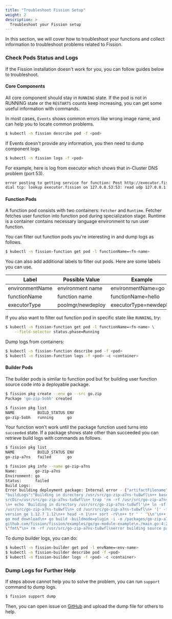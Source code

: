 ```yaml
---
title: "Troubleshoot Fission Setup"
weight: 2
description: >
  Troubleshoot your Fission setup 
---
```


In this section, we will cover how to troubleshoot your functions and collect information to troubleshoot problems related to Fission.

### Check Pods Status and Logs

If the Fission installation doesn't work for you, you can follow guides below to troubleshoot.

#### Core Components

All core component should stay in `RUNNING` state.
If the pod is not in RUNNING state or the `RESTARTS` counts keep increasing, you can get some useful information with commands.

In most cases, `Events` shows common errors like wrong image name, and can help you to locate common problems.

```bash
$ kubectl -n fission describe pod -f <pod>
```

If Events doesn't provide any information, you then need to dump component logs

```bash
$ kubectl -n fission logs -f <pod>
```

For example, here is log from executor which shows that in-Cluster DNS problem (port 53).

```bash
error posting to getting service for function: Post http://executor.fission/v2/getServiceForFunction:
dial tcp: lookup executor.fission on 127.0.0.53:53: read udp 127.0.0.1:59676->127.0.0.53:53: read: connection refused
```

#### Function Pods

A function pod consists with two containers: `Fetcher` and `Runtime`.
Fetcher fetches user function into function pod during specialization stage.
Runtime is a container contains necessary language environment to run user function.

You can filter out function pods you're interesting in and dump logs as follows.

```bash
$ kubectl -n fission-function get pod -l functionName=<fn-name>
```

You can also add additional labels to filter out pods.
Here are some labels you can use.

| Label           | Possible Value    | Example                |
|-----------------|-------------------|------------------------|
| environmentName | environment name  | environmentName=go     |
| functionName    | function name     | functionName=hello     |
| executorType    | poolmgr/newdeploy | executorType=newdeploy |

If you also want to filter out function pod in specific state like `RUNNING`, try:

```bash
$ kubectl -n fission-function get pod -l functionName=<fn-name> \
    --field-selector status.phase=Running
```

Dump logs from containers:

```bash
$ kubectl -n fission-function describe pod -f <pod>
$ kubectl -n fission-function logs -f <pod> -c <container>
```

#### Builder Pods

The builder pods is similar to function pod but for building user function source code into a deployable package.

```bash
$ fission pkg create --env go --src go.zip
Package 'go-zip-5obh' created

$ fission pkg list
NAME          BUILD_STATUS ENV
go-zip-5obh   running      go
```

Your function won't work until the package function used turns into `succeeded` state.
If a package shows state other than succeeded you can retrieve build logs with commands as follows. 

```bash
$ fission pkg list
NAME          BUILD_STATUS ENV
go-zip-a7ns   failed       go

$ fission pkg info --name go-zip-a7ns
Name:        go-zip-a7ns
Environment: go
Status:      failed
Build Logs:
Error building deployment package: Internal error - {"artifactFilename":"go-zip-a7ns-tu8wfl-bkkmcd",
"buildLogs":"Building in directory /usr/src/go-zip-a7ns-tu8wfl\n++ basename /packages/go-zip-a7ns-tu8wfl\n+ 
srcDir=/usr/src/go-zip-a7ns-tu8wfl\n+ trap 'rm -rf /usr/src/go-zip-a7ns-tu8wfl' EXIT\n+ '[' -d /packages/go-zip-a7ns-tu8wfl ']'
\n+ echo 'Building in directory /usr/src/go-zip-a7ns-tu8wfl'\n+ ln -sf /packages/go-zip-a7ns-tu8wfl 
/usr/src/go-zip-a7ns-tu8wfl\n+ cd /usr/src/go-zip-a7ns-tu8wfl\n+ '[' -f go.mod ']'\n+ '[' '!' -z 1.12.7 ']'\n+ 
version_ge 1.12.7 1.12\n++ head -n 1\n++ sort -rV\n++ tr ' ' '\\n'\n++ echo 1.12.7 1.12\n+ test 1.12.7 == 1.12.7\n+ 
go mod download\n+ go build -buildmode=plugin -i -o /packages/go-zip-a7ns-tu8wfl-bkkmcd .\n# 
github.com/fission/fission/examples/go/go-module-example\n./main.go:4:2: imported and not used: 
\"fmt\"\n+ rm -rf /usr/src/go-zip-a7ns-tu8wfl\nerror building source package: error waiting for cmd \"build\": exit status 2\n"}
```

To dump builder logs, you can do:

```bash
$ kubectl -n fission-builder get pod -l envName=<env-name>
$ kubectl -n fission-builder describe pod -f <pod>
$ kubectl -n fission-builder logs -f <pod> -c <container>
```

### Dump Logs for Further Help

If steps above cannot help you to solve the problem, you can run `support` command to dump logs.

```bash
$ fission support dump
```

Then, you can open issue on [GitHub](https://github.com/fission/fission/issues) and upload the dump file for others to help.
